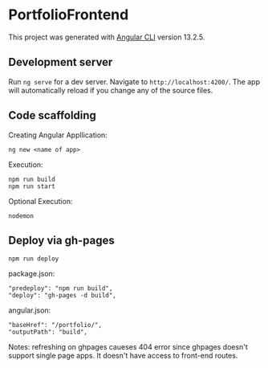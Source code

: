 # PortfolioFrontend

This project was generated with [Angular CLI](https://github.com/angular/angular-cli) version 13.2.5.

## Development server

Run `ng serve` for a dev server. Navigate to `http://localhost:4200/`. The app will automatically reload if you change any of the source files.

## Code scaffolding

Creating Angular Appllication:
```
ng new <name of app>
```

Execution:
```
npm run build
npm run start
```
Optional Execution:
```
nodemon
```

## Deploy via gh-pages
```
npm run deploy
```
package.json:
```
"predeploy": "npm run build",
"deploy": "gh-pages -d build",
```

angular.json:
```
"baseHref": "/portfolio/",
"outputPath": "build",
```

Notes:
refreshing on ghpages caueses 404 error since ghpages doesn't support single page apps.  It doesn't have access to front-end routes.